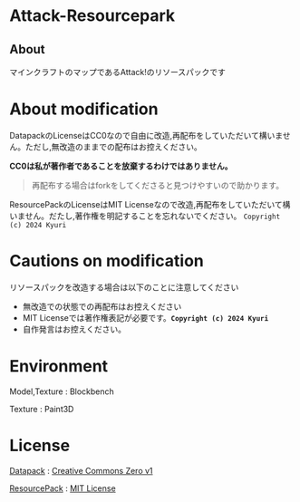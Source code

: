 # Attack-Resourcepark

## About
マインクラフトのマップであるAttack!のリソースパックです

# About modification
DatapackのLicenseはCC0なので自由に改造,再配布をしていただいて構いません。ただし,無改造のままでの配布はお控えください。

**CC0は私が著作者であることを放棄するわけではありません。**
> 再配布する場合はforkをしてくださると見つけやすいので助かります。

ResourcePackのLicenseはMIT Licenseなので改造,再配布をしていただいて構いません。だたし,著作権を明記することを忘れないでください。
`Copyright (c) 2024 Kyuri`

# Cautions on modification
リソースパックを改造する場合は以下のことに注意してください
- 無改造での状態での再配布はお控えください
- MIT Licenseでは著作権表記が必要です。**`Copyright (c) 2024 Kyuri`**
- 自作発言はお控えください。

# Environment
Model,Texture : Blockbench

Texture : Paint3D

# License
[Datapack](attack) : [Creative Commons Zero v1](attack/licence.txt)

[ResourcePack](attack_resource) : [MIT License](attack_resource/licence.txt)
